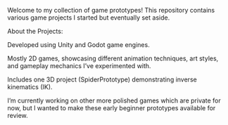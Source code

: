 Welcome to my collection of game prototypes!
This repository contains various game projects I started but eventually set aside.

About the Projects:

Developed using Unity and Godot game engines.

Mostly 2D games, showcasing different animation techniques, art styles, and gameplay mechanics I’ve experimented with.

Includes one 3D project (SpiderPrototype) demonstrating inverse kinematics (IK).

I’m currently working on other more polished games which are private for now, but I wanted to make these early beginner prototypes available for review. 
